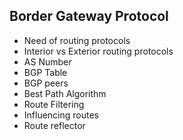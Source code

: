 ## Border Gateway Protocol

- Need of routing protocols
- Interior vs Exterior routing protocols
- AS Number
- BGP Table
- BGP peers
- Best Path Algorithm
- Route Filtering
- Influencing routes
- Route reflector

